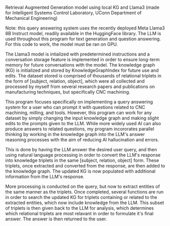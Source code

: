 Retrieval Augmented Generation model using local KG and Llama3
(made for Intelligent Systems Control Laboratory, UConn Department of Mechanical Engineering)

Note: this query answering system uses the recently deployed Meta Llama3 8B Instruct model, readily available in the HuggingFace library. The LLM is used throughout this program for text generation and question answering. For this code to work, the model must be ran on GPU.

The Llama3 model is intialized with predetermined instructions and a conversation storage feature is implemented in order to ensure long-term memory for future conversations with the model. The knowledge graph (KG) is initialized and stored by KnowledgeGraphIndex for future use and edits. 
The dataset stored is comprised of thousands of relational triplets in the form of [subject, relation, object], which were all collected and processed by myself from several research papers and publications on manufacturing techniques, but specifically CNC machining. 

This program focuses specifically on implementing a query answering system for a user who can prompt it with questions related to CNC machining, milling, and tools. However, this program can work for any dataset by simply changing the input knowledge graph and making slight edits to the prompts given to the LLM. While more widely used AI can also produce answers to related questions, my program incororates parallel thinking by working in the knowledge graph into the LLM's answer reasoning processes with the aim of reducing AI hallucination and errors. 

This is done by having the LLM answer the desired user query, and then using natural language processing in order to convert the LLM's response into knowledge triplets in the same [subject, relation, object] form. These triplets, once extracted and converted from the response, are then added to the knowledge graph. The updated KG is now populated with additional information from the LLM's response. 

More processing is conducted on the query, but now to extract entities of the same manner as the triplets. Once completed, several functions are run in order to search the updated KG for triplets containing or related to the extracted entities, which now include knowledge from the LLM. This subset of triplets is then given back to the LLM for analysis, which determines which relational triplets are most relavant in order to formulate it's final answer. The answer is then returned to the user.
